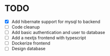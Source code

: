 # TODO 
- [x] Add hibernate support for mysql to backend
- [ ] Code cleanup
- [ ] Add basic authentication and user to database
- [ ] Add a nextjs frontend with typescript
- [ ] Dockerize frontend
- [ ] Design database